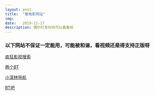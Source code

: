 ```yaml
---
layout: post
title:  "看电影网站"
img: 
date:   2019-11-17 
description: 偶尔打发时间可以看看哈
---
```


### 以下网站不保证一定能用，可能被和谐，看视频还是得支持正版呀 


[疯狂影视搜索](http://ifkdy.com/)

[两个BT](https://www.bttwo.com/)

[小深林导航](http://www.xsldh.vip/)

[BT吧](https://www.btba.cc/) 






